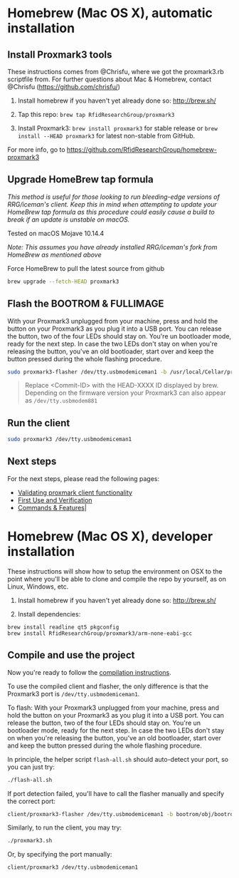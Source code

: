 # Homebrew (Mac OS X), automatic installation

## Install Proxmark3 tools

These instructions comes from @Chrisfu, where we got the proxmark3.rb scriptfile from.
For further questions about Mac & Homebrew,  contact @Chrisfu  (https://github.com/chrisfu/)

1. Install homebrew if you haven't yet already done so: http://brew.sh/

2. Tap this repo: `brew tap RfidResearchGroup/proxmark3`

3. Install Proxmark3: `brew install proxmark3` for stable release or `brew install --HEAD proxmark3` for latest non-stable from GitHub.

For more info, go to https://github.com/RfidResearchGroup/homebrew-proxmark3

## Upgrade HomeBrew tap formula

*This method is useful for those looking to run bleeding-edge versions of RRG/iceman's client. Keep this in mind when attempting to update your HomeBrew tap formula as this procedure could easily cause a build to break if an update is unstable on macOS.* 

Tested on macOS Mojave 10.14.4

*Note: This assumes you have already installed RRG/iceman's fork from HomeBrew as mentioned above*

Force HomeBrew to pull the latest source from github

```sh
brew upgrade --fetch-HEAD proxmark3
```

## Flash the BOOTROM & FULLIMAGE

With your Proxmark3 unplugged from your machine, press and hold the button on your Proxmark3 as you plug it into a USB port. You can release the button, two of the four LEDs should stay on. You're un bootloader mode, ready for the next step. In case the two LEDs don't stay on when you're releasing the button, you've an old bootloader, start over and keep the button pressed during the whole flashing procedure.

```sh
sudo proxmark3-flasher /dev/tty.usbmodemiceman1 -b /usr/local/Cellar/proxmark3/HEAD-<Commit-ID>/share/firmware/bootrom.elf /usr/local/Cellar/proxmark3/HEAD-<Commit-ID>/share/firmware/fullimage.elf
```

> Replace \<Commit-ID\> with the HEAD-XXXX ID displayed by brew.  
> Depending on the firmware version your Proxmark3 can also appear as `/dev/tty.usbmodem881`



## Run the client

```sh
sudo proxmark3 /dev/tty.usbmodemiceman1
```

## Next steps

For the next steps, please read the following pages:

* [Validating proxmark client functionality](/doc/md/Use_of_Proxmark/1_Validation.md)
* [First Use and Verification](/doc/md/Use_of_Proxmark/2_Configuration-and-Verification.md)
* [Commands & Features](/doc/md/Use_of_Proxmark/3_Commands-and-Features.md)|
 



# Homebrew (Mac OS X), developer installation

These instructions will show how to setup the environment on OSX to the point where you'll be able to clone and compile the repo by yourself, as on Linux, Windows, etc.

1. Install homebrew if you haven't yet already done so: http://brew.sh/

2. Install dependencies:

```
brew install readline qt5 pkgconfig
brew install RfidResearchGroup/proxmark3/arm-none-eabi-gcc
```

## Compile and use the project

Now you're ready to follow the [compilation instructions](/doc/md/Use_of_Proxmark/0_Compilation-Instructions.md).

To use the compiled client and flasher, the only difference is that the Proxmark3 port is `/dev/tty.usbmodemiceman1`.

To flash: With your Proxmark3 unplugged from your machine, press and hold the button on your Proxmark3 as you plug it into a USB port. You can release the button, two of the four LEDs should stay on. You're un bootloader mode, ready for the next step. In case the two LEDs don't stay on when you're releasing the button, you've an old bootloader, start over and keep the button pressed during the whole flashing procedure.

In principle, the helper script `flash-all.sh` should auto-detect your port, so you can just try:

```sh
./flash-all.sh
```

If port detection failed, you'll have to call the flasher manually and specify the correct port:

```sh
client/proxmark3-flasher /dev/tty.usbmodemiceman1 -b bootrom/obj/bootrom.elf armsrc/obj/fullimage.elf
```

Similarly, to run the client, you may try:

```sh
./proxmark3.sh
```

Or, by specifying the port manually:

```sh
client/proxmark3 /dev/tty.usbmodemiceman1
```

